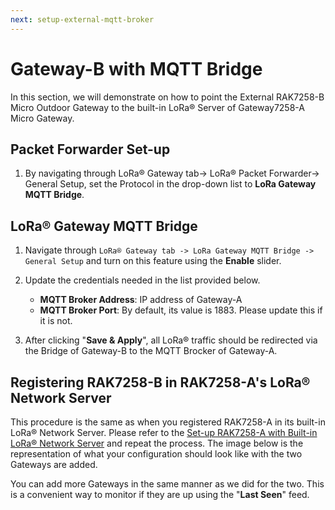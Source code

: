 ```yaml
---
next: setup-external-mqtt-broker
---
```


# Gateway-B with MQTT Bridge

In this section, we will demonstrate on how to point the External RAK7258-B Micro Outdoor Gateway to the built-in LoRa® Server of Gateway7258-A Micro Gateway.

## Packet Forwarder Set-up

1. By navigating through LoRa® Gateway tab-> LoRa® Packet Forwarder-> General Setup, set the Protocol in the drop-down list to **LoRa Gateway MQTT Bridge**.

<rk-img
  src="/assets/images/quick-start-guide/rak7258/7.rak-gateway-mesh-rak811/mqtt-bridge-protocol.png"
  width="100%"
  figure-number="1"
  caption="Set LoRa® Gateway MQTT Bridge Protocol"
/>

## LoRa®  Gateway MQTT Bridge

1. Navigate through `LoRa® Gateway tab -> LoRa Gateway MQTT Bridge -> General Setup` and turn on this feature using the **Enable** slider.

2. Update the credentials needed in the list provided below.

    * **MQTT Broker Address**: IP address of Gateway-A
    * **MQTT Broker Port**: By default, its value is 1883. Please update this if it is not.

<rk-img
  src="/assets/images/quick-start-guide/rak7258/7.rak-gateway-mesh-rak811/lora-gateway-mqtt-bridge.png"
  width="100%"
  figure-number="2"
  caption="LoRa® Gateway MQTT Bridge Configuration"
/>

3. After clicking "**Save & Apply**", all LoRa® traffic should be redirected via the Bridge of Gateway-B to the MQTT Brocker of Gateway-A.

## Registering RAK7258-B in RAK7258-A's LoRa® Network Server

This procedure is the same as when you registered RAK7258-A in its built-in LoRa® Network Server. Please refer to the [Set-up RAK7258-A with Built-in LoRa® Network  Server](gateway-a-built-in-ns.html#register-rak7258-gateway) and repeat the process. The image below is the representation of what your configuration should look like with the two Gateways are added.

<rk-img
  src="/assets/images/quick-start-guide/rak7258/7.rak-gateway-mesh-rak811/gateway-list.png"
  width="100%"
  figure-number="3"
  caption="LoRa® Network Server Gateway List"
/>

You can add more Gateways in the same manner as we did for the two. This is a convenient way to monitor if they are up using the "**Last Seen**" feed.